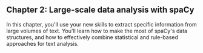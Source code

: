 ## Chapter 2: Large-scale data analysis with spaCy
In this chapter, you'll use your new skills to extract specific information from large volumes of text. You'll learn how to make the most of spaCy's data structures, and how to effectively combine statistical and rule-based approaches for text analysis.
